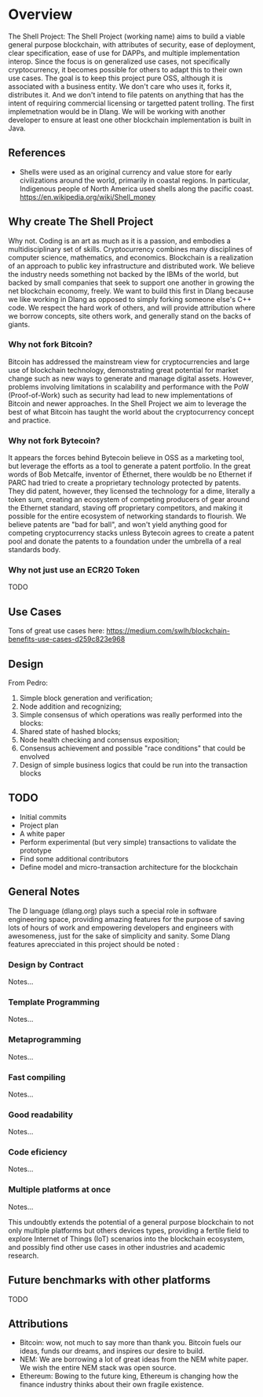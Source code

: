 # Overview

The Shell Project: The Shell Project (working name) aims to build a viable general purpose blockchain, with attributes of security, ease of deployment, clear specification, ease of use for DAPPs, and multiple implementation interop.  Since the focus is on generalized use cases, not specifically cryptocurrency, it becomes possible for others to adapt this to their own use cases.  The goal is to keep this project pure OSS, although it is associated with a business entity.  We don't care who uses it, forks it, distributes it.  And we don't intend to file patents on anything that has the intent of requiring commercial licensing or targetted patent trolling.  The first implemetnation would be in Dlang.  We will be working with another developer to ensure at least one other blockchain implementation is built in Java.

## References

- Shells were used as an original currency and value store for early civilizations around the world, primarily in coastal regions.  In particular, Indigenous people of North America used shells along the pacific coast. https://en.wikipedia.org/wiki/Shell_money

## Why create The Shell Project

Why not.  Coding is an art as much as it is a passion, and embodies a multidisciplinary set of skills.  Cryptocurrency combines many disciplines of computer science, mathematics, and economics.  Blockchain is a realization of an approach to public key infrastructure and distributed work.  We believe the industry needs something not backed by the IBMs of the world, but backed by small companies that seek to support one another in growing the net blockchain economy, freely.  We want to build this first in Dlang because we like working in Dlang as opposed to simply forking someone else's C++ code.   We respect the hard work of others, and will provide attribution where we borrow concepts, site others work, and generally stand on the backs of giants.

### Why not fork Bitcoin?

Bitcoin has addressed the mainstream view for cryptocurrencies and large use of blockchain technology, demonstrating great potential for market change such as new ways to generate and manage digital assets. However, problems involving limitations in scalability and performance with the PoW (Proof-of-Work) such as security had lead to new implementations of Bitcoin and newer approaches. In the Shell Project we aim to leverage the best of what Bitcoin has taught the world about the cryptocurrency concept and practice.

### Why not fork Bytecoin?

It appears the forces behind Bytecoin believe in OSS as a marketing tool, but leverage the efforts as a tool to generate a patent portfolio.  In the great words of Bob Metcalfe, inventor of Ethernet, there wouldb be no Ethernet if PARC had tried to create a proprietary technology protected by patents.  They did patent, however, they licensed the technology for a dime, literally a token sum, creating an ecosystem of competing producers of gear around the Ethernet standard, staving off proprietary competitors, and making it possible for the entire ecosystem of networking standards to flourish.  We believe patents are "bad for ball", and won't yield anything good for competing cryptocurrency stacks unless Bytecoin agrees to create a patent pool and donate the patents to a foundation under the umbrella of a real standards body.

### Why not just use an ECR20 Token

TODO

## Use Cases

Tons of great use cases here: https://medium.com/swlh/blockchain-benefits-use-cases-d259c823e968


## Design

From Pedro:
1. Simple block generation and verification;
2. Node addition and recognizing;
3. Simple consensus of which operations was really performed into the blocks:
4. Shared state of hashed blocks;
5. Node health checking and consensus exposition;
6. Consensus achievement and possible "race conditions" that could be envolved
7. Design of simple business logics that could be run into the transaction blocks

## TODO

- Initial commits
- Project plan
- A white paper
- Perform experimental (but very simple) transactions to validate the prototype
- Find some additional contributors
- Define model and micro-transaction architecture for the blockchain

## General Notes

The D language (dlang.org) plays such a special role in software engineering space, providing amazing features for the purpose of saving lots of hours of work and empowering developers and engineers with awesomeness, just for the sake of simplicity and sanity. Some Dlang features aprecciated in this project should be noted :

### Design by Contract

Notes...

### Template Programming

Notes...

### Metaprogramming

Notes...

### Fast compiling

Notes...

### Good readability

Notes...

### Code eficiency

Notes...

### Multiple platforms at once

Notes...

This undoubtly extends the potential of a general purpose blockchain to not only multiple platforms but others devices types, providing a fertile field to explore Internet of Things (IoT) scenarios into the blockchain ecosystem, and possibly find other use cases in other industries and academic research.

## Future benchmarks with other platforms

TODO

## Attributions

- Bitcoin: wow, not much to say more than thank you.  Bitcoin fuels our ideas, funds our dreams, and inspires our desire to build.
- NEM: We are borrowing a lot of great ideas from the NEM white paper.  We wish the entire NEM stack was open source.
- Ethereum: Bowing to the future king, Ethereum is changing how the finance industry thinks about their own fragile existence.
